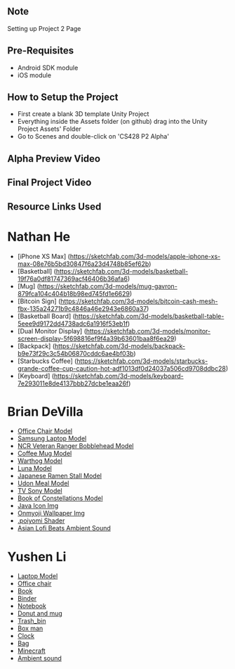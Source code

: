 ## Note
Setting up Project 2 Page

## Pre-Requisites
* Android SDK module
* iOS module

## How to Setup the Project
* First create a blank 3D template Unity Project 
* Everything inside the Assets folder (on github) drag into the Unity Project Assets' Folder
* Go to Scenes and double-click on 'CS428 P2 Alpha'

## Alpha Preview Video

## Final Project Video

## Resource Links Used

# Nathan He
* [iPhone XS Max] (https://sketchfab.com/3d-models/apple-iphone-xs-max-08e76b5bd30847f6a23d4748b85ef62b)
* [Basketball] (https://sketchfab.com/3d-models/basketball-19f76a0df81747369acf46406b36afa6)
* [Mug] (https://sketchfab.com/3d-models/mug-gavron-879fca104c404b18b98ed745fd1e6629)
* [Bitcoin Sign] (https://sketchfab.com/3d-models/bitcoin-cash-mesh-fbx-135a24271b9c4846a46e2943e6860a37)
* [Basketball Board] (https://sketchfab.com/3d-models/basketball-table-5eee9d9172dd4738adc6a1916f53eb1f)
* [Dual Monitor Display] (https://sketchfab.com/3d-models/monitor-screen-display-5f698816ef9f4a39b63601baa8f6ea29)
* [Backpack] (https://sketchfab.com/3d-models/backpack-b9e73f29c3c54b06870cddc6ae4bf03b)
* [Starbucks Coffee] (https://sketchfab.com/3d-models/starbucks-grande-coffee-cup-caution-hot-adf1013df0d24037a506cd9708ddbc28)
* [Keyboard] (https://sketchfab.com/3d-models/keyboard-7e293011e8de4137bbb27dcbe1eaa26f)


# Brian DeVilla
* [Office Chair Model](https://sketchfab.com/3d-models/office-chair-db03012c3c484314a480b4137da8eb30)
* [Samsung Laptop Model](https://sketchfab.com/3d-models/samsung-series-9-notebook-1768-2163e14e9b8c427698e8aa80923a6241)
* [NCR Veteran Ranger Bobblehead Model](https://sketchfab.com/3d-models/ncr-veteran-ranger-bobblehead-1b47d75b4e5a4548b5cb41aae45f8dcd)
* [Coffee Mug Model](https://sketchfab.com/3d-models/coffee-mug-6c95897de04143aeb5c75b7630707d27)
* [Warthog Model](https://sketchfab.com/3d-models/warthog-a38b24f2ab634a8bb18278f5d535f246)
* [Luna Model](https://sketchfab.com/3d-models/luna-f66b9083ce294d29b5c5c6cdbb90eaa3)
* [Japanese Ramen Stall Model](https://sketchfab.com/3d-models/japanese-ramen-stall-2e3ea2a141324c29be0a20d3bfe0c90d)
* [Udon Meal Model](https://sketchfab.com/3d-models/udon-meal-aeadafce557445df8d852109f2794f6a)
* [TV Sony Model](https://sketchfab.com/3d-models/tv-sony-bravia-kdl-40re353-free-1daed79d27b644f7845dfbb9e5f20ce3)
* [Book of Constellations Model](https://sketchfab.com/3d-models/book-of-constellations-228c3ccd5b43497ea3f649d0b9e076bc)
* [Java Icon Img](https://www.pinclipart.com/pindetail/iJmJRJ_vector-steam-java-developer-java-icon-png-clipart/)
* [Onmyoji Wallpaper Img](https://www.deviantart.com/asml30/art/Onmyoji-night-walk-721801123)
* [.poiyomi Shader](https://github.com/poiyomi/PoiyomiToonShader/releases)
* [Asian Lofi Beats Ambient Sound](https://www.youtube.com/watch?v=w5vro7IygOc)
# Yushen Li
* [Laptop Model](https://sketchfab.com/3d-models/laptop-d7459b8ceaab4ce09230cee0b85b5e4b)
* [Office chair](https://sketchfab.com/3d-models/office-chair-41973aa1808d4a13b84c24497fc77c63)
* [Book](https://sketchfab.com/3d-models/the-history-of-the-future-book-22014d859c184f678b9807ea78f67cbe)
* [Binder](https://sketchfab.com/3d-models/ring-binder-a0026e7d1b244b9a9223daf4223c9372)
* [Notebook](https://sketchfab.com/3d-models/roselle-composition-book-639955874f824bc381702faf7684d779)
* [Donut and mug](https://sketchfab.com/3d-models/donuts-mug-and-plate-f07ce427ea264de18310d4d848b37c6e)
* [Trash_bin](https://sketchfab.com/3d-models/abstract-trashcan-283b042d65ac472aab0d389193eba8c1)
* [Box man](https://sketchfab.com/3d-models/box-man-c787cace300e486eb3cd740235aa0f6a)
* [Clock](https://sketchfab.com/3d-models/clock-5d51a5e31ee84792a18046a2a8df8bdd)
* [Bag](https://sketchfab.com/3d-models/backpack-5655596f9efe47deb09df57a79b44e04)
* [Minecraft](https://yt3.ggpht.com/OeKifShqjcWxXdeS6P51ycERvoN_pPSgyD8Rp88QWo99loSZQrBD1LRP4QzLOa9PS-d8y66Y8Bo=s900-c-k-c0xffffffff-no-rj-mo)
* [Ambient sound](https://www.youtube.com/watch?v=_0lQw595WiQ)


